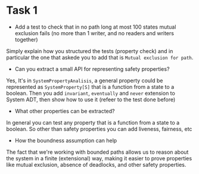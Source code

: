 # Task 1
- Add a test to check that in no path long at most 100 states mutual  exclusion fails (no more than 1 writer, and no readers and writers together)

Simply explain how you structured the tests (property check) and in particular the one that askede you to add that
is `Mutual exclusion for path`.

- Can you extract a small API for representing safety properties?

Yes, It's in `SystemPropertyAnalisis`, a general property could be represented as `SystemProperty[S]` that is a function
from a state to a boolean. Then you add `invariant`, `eventually` and `never` extension to System ADT, then show how to
use it (refeer to the test done before)

- What other properties can be extracted?

In general you can test any property that is a function from a state to a boolean. So other than safety properties you 
can add liveness, fairness, etc

- How the boundness assumption can help

The fact that we're working with bounded paths allows us to reason about the system in a finite (extensional) way, making it easier to 
prove properties like mutual exclusion, absence of deadlocks, and other safety properties.

